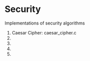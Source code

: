 Security
========

Implementations of security algorithms

1. Caesar Cipher: caesar_cipher.c
2.
3.
4.
5.
